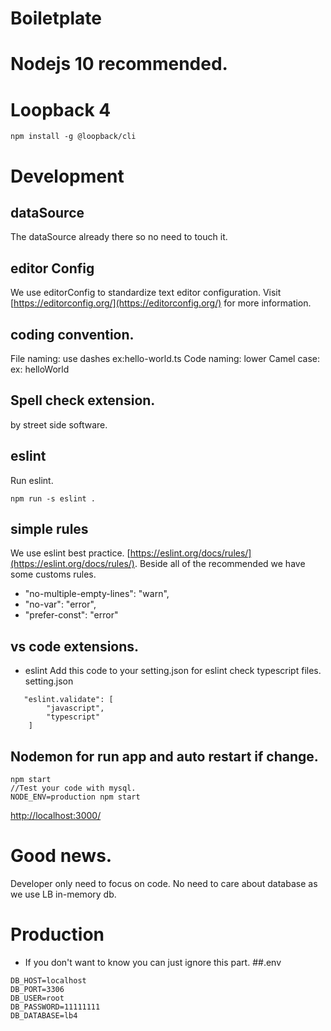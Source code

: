 # Boiletplate

# Nodejs 10 recommended.
# Loopback 4
```
npm install -g @loopback/cli
```
# Development
## dataSource
The dataSource already there so no need to touch it.
## editor Config
We use editorConfig to standardize text editor configuration.
Visit [https://editorconfig.org/](https://editorconfig.org/) for more information.

## coding convention.
File naming: use dashes ex:hello-world.ts
Code naming: lower Camel case: ex: helloWorld

## Spell check extension.
by street side software.

## eslint
Run eslint.
```
npm run -s eslint .
```
## simple rules
We use eslint best practice. [https://eslint.org/docs/rules/](https://eslint.org/docs/rules/).
Beside all of the recommended we have some customs rules.
- "no-multiple-empty-lines": "warn",
- "no-var": "error",
- "prefer-const": "error"

## vs code extensions.

- eslint
Add this code to your setting.json for eslint check typescript files.
setting.json
```
   "eslint.validate": [
        "javascript",
        "typescript"
    ]
```
## Nodemon for run app and auto restart if change.
```
npm start
//Test your code with mysql.
NODE_ENV=production npm start

```
[http://localhost:3000/](http://localhost:3000/)

# Good news.
Developer only need to focus on code. No need to care about database as we use LB in-memory db.

# Production
- If you don't want to know you can just ignore this part.
##.env
```
DB_HOST=localhost
DB_PORT=3306
DB_USER=root
DB_PASSWORD=11111111
DB_DATABASE=lb4
```
